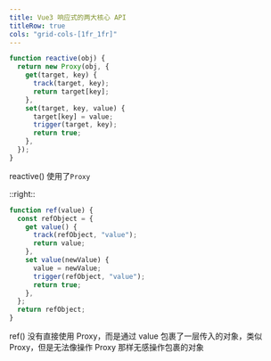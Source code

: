 ```yaml
---
title: Vue3 响应式的两大核心 API
titleRow: true
cols: "grid-cols-[1fr_1fr]"
---
```


```javascript
function reactive(obj) {
  return new Proxy(obj, {
    get(target, key) {
      track(target, key);
      return target[key];
    },
    set(target, key, value) {
      target[key] = value;
      trigger(target, key);
      return true;
    },
  });
}
```

reactive() 使用了`Proxy`

::right::

```javascript
function ref(value) {
  const refObject = {
    get value() {
      track(refObject, "value");
      return value;
    },
    set value(newValue) {
      value = newValue;
      trigger(refObject, "value");
      return true;
    },
  };
  return refObject;
}
```

ref() 没有直接使用 Proxy，而是通过 value 包裹了一层传入的对象，类似 Proxy，但是无法像操作 Proxy 那样无感操作包裹的对象
